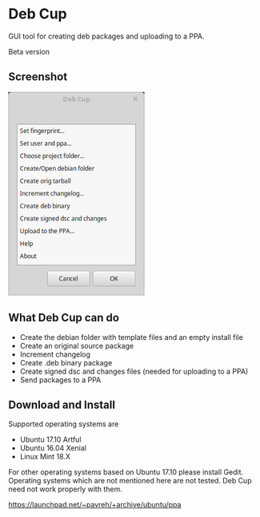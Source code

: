 # Deb Cup
GUI tool for creating deb packages and uploading to a PPA.

Beta version

## Screenshot
![deb-cup main window](/deb-cup-screenshot.png?raw=true)

## What Deb Cup can do
* Create the debian folder with template files and an empty install file
* Create an original source package
* Increment changelog
* Create .deb binary package
* Create signed dsc and changes files (needed for uploading to a PPA)
* Send packages to a PPA

## Download and Install
Supported operating systems are
* Ubuntu 17.10 Artful
* Ubuntu 16.04 Xenial
* Linux Mint 18.X

For other operating systems based on Ubuntu 17.10 please install Gedit.
Operating systems which are not mentioned here are not tested. Deb Cup need not work properly with them.

https://launchpad.net/~pavreh/+archive/ubuntu/ppa
